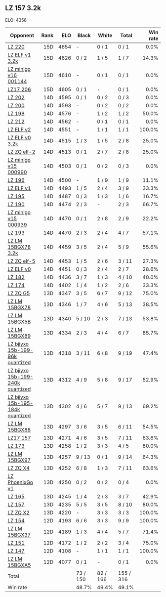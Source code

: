## LZ 157 3.2k ##

ELO: 4356

Opponent | Rank | ELO | Black | White | Total | Win rate
---------|-----:|----:|-------|-------|-------|-------:
[LZ 220](LZ%20220.md) | 15D | 4654 | - | 0 / 1 | 0 / 1 | 0.0%
[LZ ELF v1 3.2k](LZ%20ELF%20v1%203.2k.md) | 15D | 4626 | 0 / 2 | 1 / 5 | 1 / 7 | 14.3%
[LZ minigo v16 001144](LZ%20minigo%20v16%20001144.md) | 15D | 4610 | - | 0 / 1 | 0 / 1 | 0.0%
[LZ17 206](LZ17%20206.md) | 15D | 4605 | 0 / 1 | - | 0 / 1 | 0.0%
[LZ 202](LZ%20202.md) | 14D | 4595 | 0 / 1 | 0 / 2 | 0 / 3 | 0.0%
[LZ 200](LZ%20200.md) | 14D | 4593 | - | 0 / 2 | 0 / 2 | 0.0%
[LZ 198](LZ%20198.md) | 14D | 4576 | - | 1 / 2 | 1 / 2 | 50.0%
[LZ 212](LZ%20212.md) | 14D | 4562 | - | 0 / 1 | 0 / 1 | 0.0%
[LZ ELF v2](LZ%20ELF%20v2.md) | 14D | 4551 | - | 1 / 1 | 1 / 1 | 100.0%
[LZ ELF v0 3.2k](LZ%20ELF%20v0%203.2k.md) | 14D | 4515 | 1 / 3 | 1 / 5 | 2 / 8 | 25.0%
[LZ ZQ elf-2](LZ%20ZQ%20elf-2.md) | 14D | 4513 | 0 / 1 | 2 / 7 | 2 / 8 | 25.0%
[LZ minigo v15 000990](LZ%20minigo%20v15%20000990.md) | 14D | 4503 | 0 / 1 | 0 / 2 | 0 / 3 | 0.0%
[LZ 196](LZ%20196.md) | 14D | 4500 | - | 1 / 9 | 1 / 9 | 11.1%
[LZ ELF v1](LZ%20ELF%20v1.md) | 14D | 4493 | 1 / 5 | 2 / 4 | 3 / 9 | 33.3%
[LZ 195](LZ%20195.md) | 14D | 4487 | 0 / 3 | 1 / 3 | 1 / 6 | 16.7%
[LZ 190](LZ%20190.md) | 14D | 4474 | 2 / 3 | - | 2 / 3 | 66.7%
[LZ minigo v15 000939](LZ%20minigo%20v15%20000939.md) | 14D | 4470 | 0 / 1 | 2 / 8 | 2 / 9 | 22.2%
[LZ 193](LZ%20193.md) | 14D | 4470 | 2 / 3 | 2 / 4 | 4 / 7 | 57.1%
[LZ LM 15BGX78 3.2k](LZ%20LM%2015BGX78%203.2k.md) | 14D | 4459 | 3 / 5 | 2 / 4 | 5 / 9 | 55.6%
[LZ ZQ elf-5](LZ%20ZQ%20elf-5.md) | 14D | 4453 | 1 / 5 | 2 / 6 | 3 / 11 | 27.3%
[LZ ELF v0](LZ%20ELF%20v0.md) | 14D | 4451 | 0 / 3 | 2 / 4 | 2 / 7 | 28.6%
[LZ 182](LZ%20182.md) | 14D | 4436 | 3 / 7 | 1 / 3 | 4 / 10 | 40.0%
[LZ 174](LZ%20174.md) | 14D | 4402 | 1 / 4 | 1 / 2 | 2 / 6 | 33.3%
[LZ ZQ G5](LZ%20ZQ%20G5.md) | 13D | 4347 | 3 / 5 | 6 / 7 | 9 / 12 | 75.0%
[LZ LM 15BGX78](LZ%20LM%2015BGX78.md) | 13D | 4346 | 1 / 7 | 4 / 6 | 5 / 13 | 38.5%
[LZ LM 15BGX5B](LZ%20LM%2015BGX5B.md) | 13D | 4340 | 5 / 10 | 2 / 3 | 7 / 13 | 53.8%
[LZ LM 15BGX89](LZ%20LM%2015BGX89.md) | 13D | 4334 | 2 / 3 | 4 / 4 | 6 / 7 | 85.7%
[LZ bjiyxo 15b-199-96k quantized](LZ%20bjiyxo%2015b-199-96k%20quantized.md) | 13D | 4318 | 3 / 11 | 6 / 8 | 9 / 19 | 47.4%
[LZ bjiyxo 15b-199-240k quantized](LZ%20bjiyxo%2015b-199-240k%20quantized.md) | 13D | 4312 | 4 / 9 | 5 / 8 | 9 / 17 | 52.9%
[LZ bjiyxo 15b-195-184k quantized](LZ%20bjiyxo%2015b-195-184k%20quantized.md) | 13D | 4302 | 4 / 6 | 5 / 7 | 9 / 13 | 69.2%
[LZ LM 15BGX88](LZ%20LM%2015BGX88.md) | 13D | 4297 | 3 / 6 | 3 / 5 | 6 / 11 | 54.5%
[LZ17 157](LZ17%20157.md) | 13D | 4271 | 4 / 6 | 3 / 5 | 7 / 11 | 63.6%
[LZ 173](LZ%20173.md) | 13D | 4258 | 1 / 2 | 3 / 3 | 4 / 5 | 80.0%
[LZ LM 15BGX97](LZ%20LM%2015BGX97.md) | 13D | 4257 | 9 / 13 | 0 / 1 | 9 / 14 | 64.3%
[LZ ZQ X4](LZ%20ZQ%20X4.md) | 13D | 4252 | 6 / 8 | 1 / 3 | 7 / 11 | 63.6%
[LZ PhoenixGo v1](LZ%20PhoenixGo%20v1.md) | 13D | 4250 | 0 / 2 | 0 / 2 | 0 / 4 | 0.0%
[LZ 165](LZ%20165.md) | 13D | 4245 | 1 / 4 | 2 / 3 | 3 / 7 | 42.9%
[LZ 157](LZ%20157.md) | 13D | 4235 | 5 / 5 | 3 / 5 | 8 / 10 | 80.0%
[LZ ZQ X2](LZ%20ZQ%20X2.md) | 13D | 4220 | - | 3 / 3 | 3 / 3 | 100.0%
[LZ 154](LZ%20154.md) | 12D | 4193 | 6 / 6 | 3 / 3 | 9 / 9 | 100.0%
[LZ LM 15BGX37](LZ%20LM%2015BGX37.md) | 12D | 4189 | 1 / 3 | 4 / 4 | 5 / 7 | 71.4%
[LZ 151](LZ%20151.md) | 12D | 4172 | 1 / 2 | 2 / 2 | 3 / 4 | 75.0%
[LZ 147](LZ%20147.md) | 12D | 4108 | - | 1 / 1 | 1 / 1 | 100.0%
[LZ LM 15BGXA5](LZ%20LM%2015BGXA5.md) | 12D | 4077 | 0 / 1 | - | 0 / 1 | 0.0%
Total | | | 73 / 150 | 82 / 166 | 155 / 316 | 
Win rate| | | 48.7% | 49.4% | 49.1% | 
